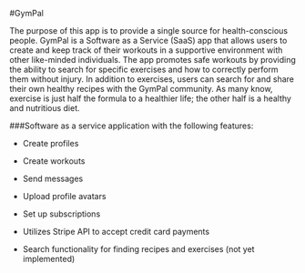 #GymPal

The purpose of this app is to provide a single source for health-conscious people. GymPal is a Software as a Service (SaaS) app that allows users to create and keep track of their workouts in a supportive environment with other like-minded individuals. The app promotes safe workouts by providing the ability to search for specific exercises and how to correctly perform them without injury. In addition to exercises, users can search for and share their own healthy recipes with the GymPal community. As many know, exercise is just half the formula to a healthier life; the other half is a healthy and nutritious diet.

###Software as a service application with the following features:

* Create profiles

* Create workouts

* Send messages

* Upload profile avatars

* Set up subscriptions

* Utilizes Stripe API to accept credit card payments

* Search functionality for finding recipes and exercises (not yet implemented)
